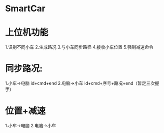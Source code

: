# SmartCar

#  上位机功能
1.识别不同小车
2.生成路况
3.与小车同步路径
4.接收小车位置
5.强制减速命令

#  同步路况:
1.小车->电脑
   id+cmd+end
2.电脑->小车
   id+cmd+序号+路况+end（暂定三次握手）

#  位置+减速
1.小车->电脑
2.电脑->小车
